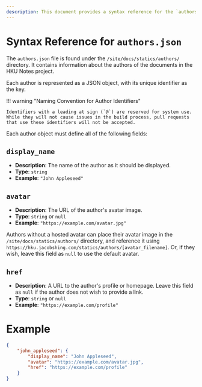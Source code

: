 ```yaml
---
description: This document provides a syntax reference for the `authors.json` file used in the HKU Notes project.
---
```


# Syntax Reference for `authors.json`

The `authors.json` file is found under the `/site/docs/statics/authors/` directory.
It contains information about the authors of the documents in the HKU Notes project.

Each author is represented as a JSON object, with its unique identifier as the key.

!!! warning "Naming Convention for Author Identifiers"

    Identifiers with a leading at sign (`@`) are reserved for system use.
    While they will not cause issues in the build process, pull requests that use these identifiers will not be accepted.

Each author object must define all of the following fields:

## `display_name`

- **Description**: The name of the author as it should be displayed.
- **Type**: `string`
- **Example**: `"John Appleseed"`

## `avatar`

- **Description**: The URL of the author's avatar image.
- **Type**: `string` or `null`
- **Example**: `"https://example.com/avatar.jpg"`

Authors without a hosted avatar can place their avatar image in the `/site/docs/statics/authors/` directory,
and reference it using `https://hku.jacobshing.com/statics/authors/[avatar_filename]`. Or,
if they wish, leave this field as `null` to use the default avatar.

## `href`

- **Description**: A URL to the author's profile or homepage. Leave this field as `null` if the author does not wish to provide a link.
- **Type**: `string` or `null`
- **Example**: `"https://example.com/profile"`

# Example

```json
{
    "john_appleseed": {
        "display_name": "John Appleseed",
        "avatar": "https://example.com/avatar.jpg",
        "href": "https://example.com/profile"
    }
}
```
